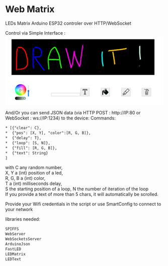 # Web Matrix
LEDs Matrix Arduino ESP32 controler over HTTP/WebSocket

Control via Simple Interface :
![](imgs/img1.bmp)

And/Or you can send JSON data (via HTTP POST : http://IP:80 or WebSocket : ws://IP:1234) to the device:
Commands:  
```
* [{"clear": C},
*  {"pos": [X, Y], "color":[R, G, B]},
*  {"delay": T},
*  {"loop": [S, N]},
*  {"fill": [R, G, B]},
*  {"text": String}
]
```
  
with C any random number,  
X, Y a (int) position of a led,  
R, G, B a (int) color,  
T a (int) milliseconds delay,  
S the starting position of a loop, N the number of iteration of the loop  
If you provide a text of more than 5 chars, it will automatically be scrolled.  

Provide your Wifi credentials in the script or use SmartConfig to connect to your network

libraries needed:
```
SPIFFS
WebServer
WebSocketsServer
ArduinoJson
FastLED
LEDMatrix
LEDText
```
